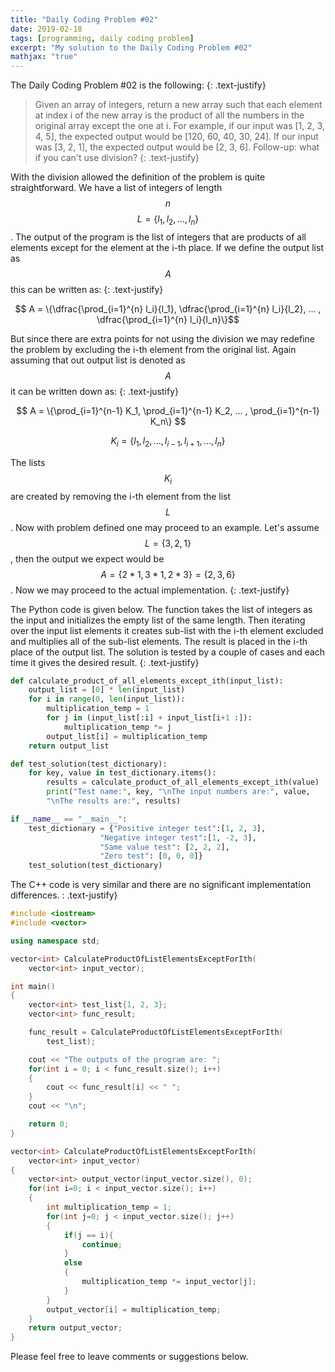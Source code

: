 ```yaml
---
title: "Daily Coding Problem #02"
date: 2019-02-18
tags: [programming, daily coding problem]
excerpt: "My solution to the Daily Coding Problem #02"
mathjax: "true"
---
```


The Daily Coding Problem #02 is the following:
{: .text-justify}
>Given an array of integers, return a new array such that each element at index i of the new array is the product of all the numbers in the original array except the one at i.
>For example, if our input was [1, 2, 3, 4, 5], the expected output would be [120, 60, 40, 30, 24]. If our input was [3, 2, 1], the expected output would be [2, 3, 6].
>Follow-up: what if you can't use division?
{: .text-justify}

With the division allowed the definition of the problem is quite straightforward. We have a list of integers of length $$n$$ $$L = \{l_1, l_2, ..., l_n\}$$. The output of the program is the list of integers that are products of all elements except for the element at the i-th place. If we define the output list as $$A$$ this can be written as:
{: .text-justify}

$$ A = \{\dfrac{\prod_{i=1}^{n} l_i}{l_1}, \dfrac{\prod_{i=1}^{n} l_i}{l_2}, ... , \dfrac{\prod_{i=1}^{n} l_i}{l_n}\}$$

But since there are extra points for not using the division we may redefine the problem by excluding the i-th element from the original list. Again assuming that out output list is denoted as $$A$$ it can be written down as:
{: .text-justify}

$$ A = \{\prod_{i=1}^{n-1} K_1, \prod_{i=1}^{n-1} K_2, ... , \prod_{i=1}^{n-1} K_n\} $$ 

$$ K_i = \{l_1, l_2, ... , l_{i-1}, l_{i+1}, ... , l_n \} $$

The lists $$K_i$$ are created by removing the i-th element from the list $$L$$. Now with problem defined one may proceed to an example. Let's assume $$L=\{3, 2, 1\}$$, then the output we expect would be $$A = \{2 * 1, 3 * 1, 2 * 3\} = \{2, 3, 6\}$$. Now we may proceed to the actual implementation.
{: .text-justify}

The Python code is given below. The function takes the list of integers as the input and initializes the empty list of the same length. Then iterating over the input list elements it creates sub-list with the i-th element excluded and multiplies all of the sub-list elements. The result is placed in the i-th place of the output list. The solution is tested by a couple of cases and each time it gives the desired result.
{: .text-justify}

```python
def calculate_product_of_all_elements_except_ith(input_list):
    output_list = [0] * len(input_list)
    for i in range(0, len(input_list)):
        multiplication_temp = 1
        for j in (input_list[:i] + input_list[i+1 :]):
            multiplication_temp *= j 
        output_list[i] = multiplication_temp
    return output_list

def test_solution(test_dictionary):
    for key, value in test_dictionary.items():
        results = calculate_product_of_all_elements_except_ith(value)
        print("Test name:", key, "\nThe input numbers are:", value,
        "\nThe results are:", results)

if __name__ == "__main__":
    test_dictionary = {"Positive integer test":[1, 2, 3],
                    "Negative integer test":[1, -2, 3],
                    "Same value test": [2, 2, 2],
                    "Zero test": [0, 0, 0]}
    test_solution(test_dictionary)
```

The C++ code is very similar and there are no significant implementation differences.
: .text-justify}

```cpp
#include <iostream>
#include <vector>

using namespace std;

vector<int> CalculateProductOfListElementsExceptForIth(
    vector<int> input_vector);

int main()
{
    vector<int> test_list{1, 2, 3};
    vector<int> func_result;

    func_result = CalculateProductOfListElementsExceptForIth(
        test_list);

    cout << "The outputs of the program are: ";
    for(int i = 0; i < func_result.size(); i++)
    {
        cout << func_result[i] << " ";
    }
    cout << "\n";

    return 0;
}

vector<int> CalculateProductOfListElementsExceptForIth(
    vector<int> input_vector)
{
    vector<int> output_vector(input_vector.size(), 0);
    for(int i=0; i < input_vector.size(); i++)
    {
        int multiplication_temp = 1;
        for(int j=0; j < input_vector.size(); j++)
        {
            if(j == i){
                continue;
            }
            else
            {
                multiplication_temp *= input_vector[j];
            }
        }
        output_vector[i] = multiplication_temp;
    }
    return output_vector;
}
```


Please feel free to leave comments or suggestions below.